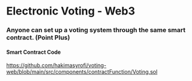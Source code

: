 # Electronic Voting - Web3

### Anyone can set up a voting system through the same smart contract. (Point Plus)

#### Smart Contract Code
https://github.com/hakimasyrofi/voting-web/blob/main/src/components/contractFunction/Voting.sol
